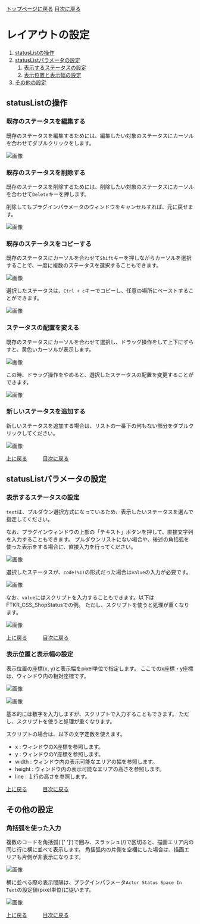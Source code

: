 [トップページに戻る](README.md)
[目次に戻る](FTKR_CustomSimpleActorStatus.ja.md#目次)

# レイアウトの設定
1. [statusListの操作](#statuslistの操作)
1. [statusListパラメータの設定](#statuslistパラメータの設定)
    1. [表示するステータスの設定](#表示するステータスの設定)
    3. [表示位置と表示幅の設定](#表示位置と表示幅の設定)
1.  [その他の設定](#その他の設定)

## statusListの操作

### 既存のステータスを編集する

既存のステータスを編集するためには、編集したい対象のステータスにカーソルを合わせてダブルクリックをします。

![画像](image/FTKR_CustomSimpleActorStatus/n01_statusList.png)

### 既存のステータスを削除する

既存のステータスを削除するためには、削除したい対象のステータスにカーソルを合わせて`Delete`キーを押します。

削除してもプラグインパラメータのウィンドウをキャンセルすれば、元に戻せます。

![画像](image/FTKR_CustomSimpleActorStatus/n02_delete.png)

### 既存のステータスをコピーする

既存のステータスにカーソルを合わせて`Shift`キーを押しながらカーソルを選択することで、一度に複数のステータスを選択することもできます。

![画像](image/FTKR_CustomSimpleActorStatus/n02_copy.png)

選択したステータスは、`Ctrl + c`キーでコピーし、任意の場所にペーストすることができます。

![画像](image/FTKR_CustomSimpleActorStatus/n02_copy2.png)

### ステータスの配置を変える

既存のステータスにカーソルを合わせて選択し、ドラッグ操作をして上下にずらすと、黄色いカーソルが表示します。

![画像](image/FTKR_CustomSimpleActorStatus/n02_exchange.png)

この時、ドラッグ操作をやめると、選択したステータスの配置を変更することができます。

![画像](image/FTKR_CustomSimpleActorStatus/n02_exchange2.png)

### 新しいステータスを追加する

新しいステータスを追加する場合は、リストの一番下の何もない部分をダブルクリックしてください。

![画像](image/FTKR_CustomSimpleActorStatus/n02_addParam.png)

[上に戻る](#レイアウトの設定)　　　[目次に戻る](FTKR_CustomSimpleActorStatus.ja.md#目次)

## statusListパラメータの設定

### 表示するステータスの設定

`text`は、プルダウン選択方式になっているため、表示したいステータスを選んで指定してください。

なお、プラグインウィンドウの上部の「テキスト」ボタンを押して、直接文字列を入力することもできます。
プルダウンリストにない場合や、後述の角括弧を使った表示をする場合に、直接入力を行ってください。

![画像](image/FTKR_CustomSimpleActorStatus/n02_paramtext.png)

選択したステータスが、`code(%1)`の形式だった場合は`value`の入力が必要です。

![画像](image/FTKR_CustomSimpleActorStatus/n02_paramvalue.png)

なお、`value`にはスクリプトを入力することもできます。以下はFTKR_CSS_ShopStatusでの例。
ただし、スクリプトを使うと処理が重くなります。

![画像](image/FTKR_CustomSimpleActorStatus/n02_paramvalue_sprict.png)

[上に戻る](#レイアウトの設定)　　　[目次に戻る](FTKR_CustomSimpleActorStatus.ja.md#目次)

### 表示位置と表示幅の設定

表示位置の座標(x, y)と表示幅をpixel単位で指定します。
ここでのx座標・y座標は、ウィンドウ内の相対座標です。

![画像](image/FTKR_CustomSimpleActorStatus/n02_paramx.png)

![画像](image/FTKR_CustomSimpleActorStatus/n02_paramwidth.png)

基本的には数字を入力しますが、スクリプトで入力することもできます。
ただし、スクリプトを使うと処理が重くなります。

スクリプトの場合は、以下の文字定数を使えます。
* x : ウィンドウのX座標を参照します。
* y : ウィンドウのY座標を参照します。
* width : ウィンドウ内の表示可能なエリアの幅を参照します。
* height : ウィンドウ内の表示可能なエリアの高さを参照します。
* line : １行の高さを参照します。

[上に戻る](#レイアウトの設定)　　　[目次に戻る](FTKR_CustomSimpleActorStatus.ja.md#目次)

## その他の設定

### 角括弧を使った入力
複数のコードを角括弧('[' ']')で囲み、スラッシュ(/)で区切ると、描画エリア内の同じ行に横に並べて表示します。
角括弧内の片側を空欄にした場合は、描画エリアも片側が非表示になります。

![画像](image/FTKR_CustomSimpleActorStatus/n02_paramtext_k.png)

横に並べる際の表示間隔は、プラグインパラメータ`Actor Status Space In Text`の設定値(pixel単位)に従います。

![画像](image/FTKR_CustomSimpleActorStatus/n02_004.png)

[上に戻る](#レイアウトの設定)　　　[目次に戻る](FTKR_CustomSimpleActorStatus.ja.md#目次)
